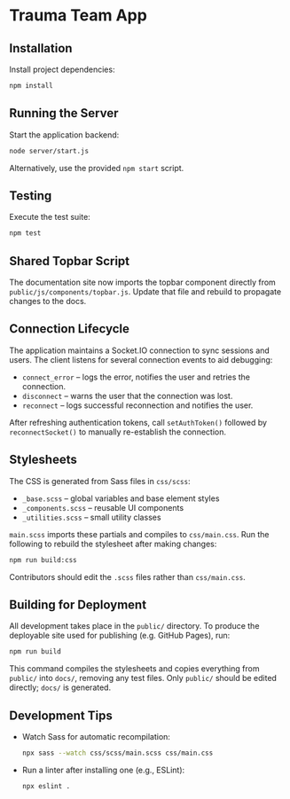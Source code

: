 # Trauma Team App

## Installation

Install project dependencies:

```bash
npm install
```

## Running the Server

Start the application backend:

```bash
node server/start.js
```

Alternatively, use the provided `npm start` script.

## Testing

Execute the test suite:

```bash
npm test
```

## Shared Topbar Script

The documentation site now imports the topbar component directly from `public/js/components/topbar.js`. Update that file and rebuild to propagate changes to the docs.

## Connection Lifecycle

The application maintains a Socket.IO connection to sync sessions and
users. The client listens for several connection events to aid
debugging:

- `connect_error` – logs the error, notifies the user and retries the
  connection.
- `disconnect` – warns the user that the connection was lost.
- `reconnect` – logs successful reconnection and notifies the user.

After refreshing authentication tokens, call `setAuthToken()` followed
by `reconnectSocket()` to manually re-establish the connection.

## Stylesheets

The CSS is generated from Sass files in `css/scss`:

- `_base.scss` – global variables and base element styles
- `_components.scss` – reusable UI components
- `_utilities.scss` – small utility classes

`main.scss` imports these partials and compiles to `css/main.css`.
Run the following to rebuild the stylesheet after making changes:

```bash
npm run build:css
```

Contributors should edit the `.scss` files rather than `css/main.css`.

## Building for Deployment

All development takes place in the `public/` directory. To produce the
deployable site used for publishing (e.g. GitHub Pages), run:

```bash
npm run build
```

This command compiles the stylesheets and copies everything from
`public/` into `docs/`, removing any test files. Only `public/` should be
edited directly; `docs/` is generated.

## Development Tips

- Watch Sass for automatic recompilation:

  ```bash
  npx sass --watch css/scss/main.scss css/main.css
  ```

- Run a linter after installing one (e.g., ESLint):

  ```bash
  npx eslint .
  ```
